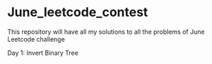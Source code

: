 # June_leetcode_contest
This repository will have all my solutions to all the problems of June Leetcode challenge

Day 1: Invert Binary Tree